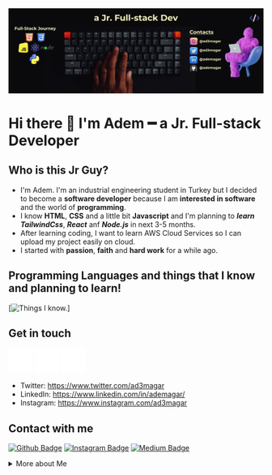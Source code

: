 <img src="/image/header.png" width="auto">

# Hi there 👋 **I'm Adem** ━ a Jr. Full-stack Developer

## Who is this Jr Guy?
- I'm Adem. I'm an industrial engineering student in Turkey but I decided to become a **software developer** because I am **interested in software** and the world of **programming**. 
- I know **HTML**, **CSS** and a little bit **Javascript** and I'm planning to ***learn TailwindCss***, ***React*** anf ***Node.js*** in next 3-5 months.
- After learning coding, I want to learn AWS Cloud Services so I can upload my project easily on cloud.
- I started with **passion**, **faith** and **hard work** for a while ago. 

## Programming Languages and things that I know and planning to learn!
[![Things I know.](https://skillicons.dev/icons?i=html,css,js,tailwind,react,nodejs,postgres,aws&theme=dark)] 

## Get in touch
[<img src="https://raw.githubusercontent.com/codeSTACKr/codeSTACKr/master/img/twitter-dark.svg" width="auto" target="_blank">](https://www.twitter.com/ad3magar)
[<img src="https://raw.githubusercontent.com/codeSTACKr/codeSTACKr/master/img/linkedin-dark.svg" width="auto" target="_blank">](https://www.linkedin.com/in/ademagar/)
[<img src="https://raw.githubusercontent.com/codeSTACKr/codeSTACKr/master/img/instagram-dark.svg" width="auto" target="_blank">](https://www.instagram.com/ad3magar)

- Twitter: https://www.twitter.com/ad3magar
- LinkedIn: https://www.linkedin.com/in/ademagar/
- Instagram: https://www.instagram.com/ad3magar 

## Contact with me
[![Github Badge](https://img.shields.io/badge/-Github-000?style=quare&labelColor=000&logo=Github&logoColor=white&link=link)](https://github.com/ademagar) 
[![Instagram Badge](https://img.shields.io/badge/-Instagram-C13584?style=flat-quare&labelColor=C13584&logo=instagram&logoColor=white&link=link)](https://www.instagram.com/ad3magar) 
[![Medium Badge](https://img.shields.io/badge/-Medium-757575?style=flat-quare&labelColor=757575&logo=Medium&logoColor=white&link=link)](https://medium.com/@ademagar)

<details>
<summary>More about Me</summary>

## GitHub Stats
![Top Langs](https://github-readme-stats.vercel.app/api/top-langs/?username=ademagar&layout=compact&theme=tokyonight)
![Adem's GitHub stats](https://github-readme-stats.vercel.app/api?username=ademagar&show_icons=true&theme=tokyonight)

</details> 
